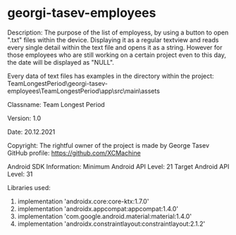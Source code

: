 # georgi-tasev-employees
Description:
 The purpose of the list of employess, by using a button to open ".txt" files within the device. Displaying it as a regular textview and reads every single detail within the text file and opens it as a string. However for those employees who are still working on a certain project even to this day, the date will be displayed as "NULL".
 
 Every data of text files has examples in the directory within the project:
 TeamLongestPeriod\georgi-tasev-employees\TeamLongestPeriod\app\src\main\assets
 
Classname: Team Longest Period
 
Version: 1.0

Date: 20.12.2021

Copyright: 
 The rightful owner of the project is made by George Tasev
 GitHub profile: https://github.com/XCMachine
 
Android SDK Information:
 Minimum Android API Level: 21
 Target Android API Level: 31
 
Libraries used:
 1. implementation 'androidx.core:core-ktx:1.7.0'
 2. implementation 'androidx.appcompat:appcompat:1.4.0'
 3. implementation 'com.google.android.material:material:1.4.0'
 4. implementation 'androidx.constraintlayout:constraintlayout:2.1.2'
